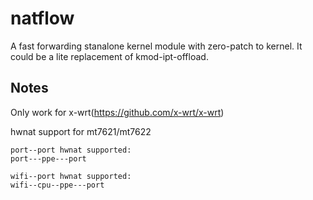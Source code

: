 # natflow

A fast forwarding stanalone kernel module with zero-patch to kernel. It could be a lite replacement of kmod-ipt-offload.

## Notes
Only work for x-wrt(https://github.com/x-wrt/x-wrt)

hwnat support for mt7621/mt7622
```
port--port hwnat supported:
port---ppe---port

wifi--port hwnat supported:
wifi--cpu--ppe---port
```
